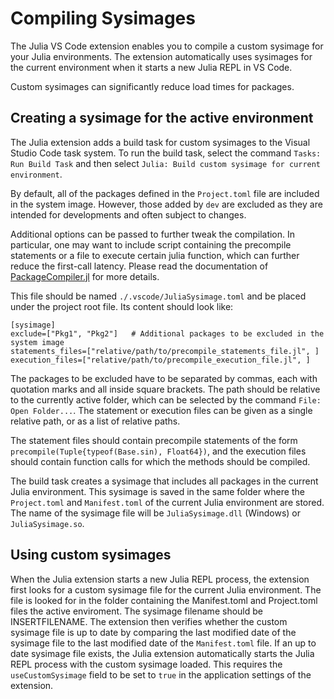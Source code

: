 # Compiling Sysimages

The Julia VS Code extension enables you to compile a custom sysimage for your Julia environments. The extension automatically uses sysimages for the current environment when it starts a new Julia REPL in VS Code. 

Custom sysimages can significantly reduce load times for packages. 

## Creating a sysimage for the active environment

The Julia extension adds a build task for custom sysimages to the Visual Studio Code task system. To run the build task, select the command `Tasks: Run Build Task` and then select `Julia: Build custom sysimage for current environment`. 

By default, all of the packages defined in the `Project.toml` file are included in the system image. However, those added by `dev` are excluded as they are intended for developments and often subject to changes.

Additional options can be passed to further tweak the compilation. In particular, one may want to include script containing the precompile statements or a file to execute certain julia function, which can further reduce the first-call latency. Please read the documentation of [PackageCompiler.jl](https://julialang.github.io/PackageCompiler.jl/stable/) for more details.

This file should be named `./.vscode/JuliaSysimage.toml` and be placed under the project root file. Its content should look like:

```
[sysimage]
exclude=["Pkg1", "Pkg2"]   # Additional packages to be excluded in the system image
statements_files=["relative/path/to/precompile_statements_file.jl", ]
execution_files=["relative/path/to/precompile_execution_file.jl", ]
```
The packages to be excluded have to be separated by commas, each with quotation marks and all inside square brackets.
The path should be relative to the currently active folder, which can be selected by the command `File: Open Folder...`. The statement or execution files can be given as a single relative path, or as a list of relative paths.

The statement files should contain precompile statements of the form `precompile(Tuple{typeof(Base.sin), Float64})`, and the execution files should contain function calls for which the methods should be compiled. 

The build task creates a sysimage that includes all packages in the current Julia environment. This sysimage is saved in the same folder where the `Project.toml` and `Manifest.toml` of the current Julia environment are stored. The name of the sysimage file will be `JuliaSysimage.dll` (Windows) or `JuliaSysimage.so`. 

## Using custom sysimages

When the Julia extension starts a new Julia REPL process, the extension first looks for a custom sysimage file for the current Julia environment. The file is looked for in the folder containing the Manifest.toml and Project.toml files the active enviroment. The sysimage filename should be INSERTFILENAME. The extension then verifies whether the custom sysimage file is up to date by comparing the last modified date of the sysimage file to the last modified date of the `Manifest.toml` file. If an up to date sysimage file exists, the Julia extension automatically starts the Julia REPL process with the custom sysimage loaded. 
This requires the `useCustomSysimage` field to be set to `true` in the application settings of the extension.
